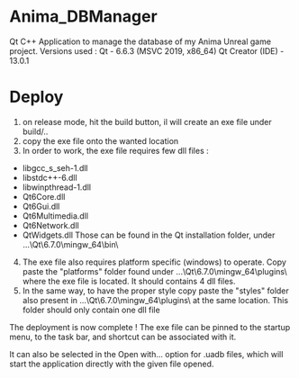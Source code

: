 # Anima_DBManager
 Qt C++ Application to manage the database of my Anima Unreal game project.
 Versions used :
 Qt - 6.6.3 (MSVC 2019, x86_64)
 Qt Creator (IDE) - 13.0.1

# Deploy
1. on release mode, hit the build button, il will create an exe file under build/..
2. copy the exe file onto the wanted location
3. In order to work, the exe file requires few dll files :
- libgcc_s_seh-1.dll
- libstdc++-6.dll
- libwinpthread-1.dll
- Qt6Core.dll
- Qt6Gui.dll
- Qt6Multimedia.dll
- Qt6Network.dll
- QtWidgets.dll
Those can be found in the Qt installation folder, under ...\Qt\6.7.0\mingw_64\bin\
4. The exe file also requires platform specific (windows) to operate. Copy paste the "platforms" folder found under ...\Qt\6.7.0\mingw_64\plugins\ where the exe file is located. It should contains 4 dll files.
5. In the same way, to have the proper style copy paste the "styles" folder also present in ...\Qt\6.7.0\mingw_64\plugins\ at the same location. This folder should only contain one dll file

The deployment is now complete !
The exe file can be pinned to the startup menu, to the task bar, and shortcut can be associated with it.

It can also be selected in the Open with... option for .uadb files, which will start the application directly with the given file opened.